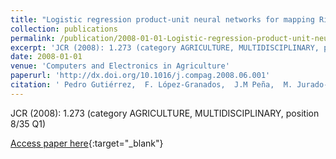 ```yaml
---
title: "Logistic regression product-unit neural networks for mapping Ridolfia segetum infestations in sunflower crop using multitemporal remote sensed data"
collection: publications
permalink: /publication/2008-01-01-Logistic-regression-product-unit-neural-networks-for-mapping-Ridolfia-segetum-infestations-in-sunflower-crop-using-multitemporal-remote-sensed-data
excerpt: 'JCR (2008): 1.273 (category AGRICULTURE, MULTIDISCIPLINARY, position 8/35 Q1)'
date: 2008-01-01
venue: 'Computers and Electronics in Agriculture'
paperurl: 'http://dx.doi.org/10.1016/j.compag.2008.06.001'
citation: ' Pedro Gutiérrez,  F. López-Granados,  J.M Peña,  M. Jurado-Expósito,  César Hervás-Martínez, &quot;Logistic regression product-unit neural networks for mapping Ridolfia segetum infestations in sunflower crop using multitemporal remote sensed data.&quot; Computers and Electronics in Agriculture, 2008.'
---
```

JCR (2008): 1.273 (category AGRICULTURE, MULTIDISCIPLINARY, position 8/35 Q1)

[Access paper here](http://dx.doi.org/10.1016/j.compag.2008.06.001){:target="_blank"}
